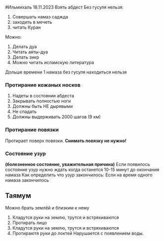#Ильмихаль 18.11.2023
Взять абдест
Без гусуля нельзя:
1) Совершать намаз саджда
2) заходить в мечеть
3) читать Куран

Можно:
1) Делать дуа
2) Читать аяты-дуа
3) Делать зикр
4) Можно читать исламскую литература

Дольше времени 1 намаза без гусуля находиться нельзя
### Протирание кожаных носков
1. Надеты в состоянии абдеста
2. Закрывать полностью ноги
3. Должны быть НЕ дырявыми
4. Не спадать
5. Должны выдерживать 2000 шагов (9 км)

### Протирание повязки
Протирает поверх повязки.
**Снимать повязку не нужно!**

### Состояние узур 
**(болезненное состояние, уважительная причина)**
Если появилось состояние узур нужно ждать когда останется 10-15 минут до окончания намаза
Как определить что узур закончилось: Если на время одного намаза закончилось

## Таямум
Можно брать землёй и близким к нему
1. Кладутся руки на землю, трутся и встряхиваются
2. Протирать лицо
3. Кладутся руки на землю, трутся и встряхиваются
4. Протираютя руки до локтей
Нарушается с появлением воды.
